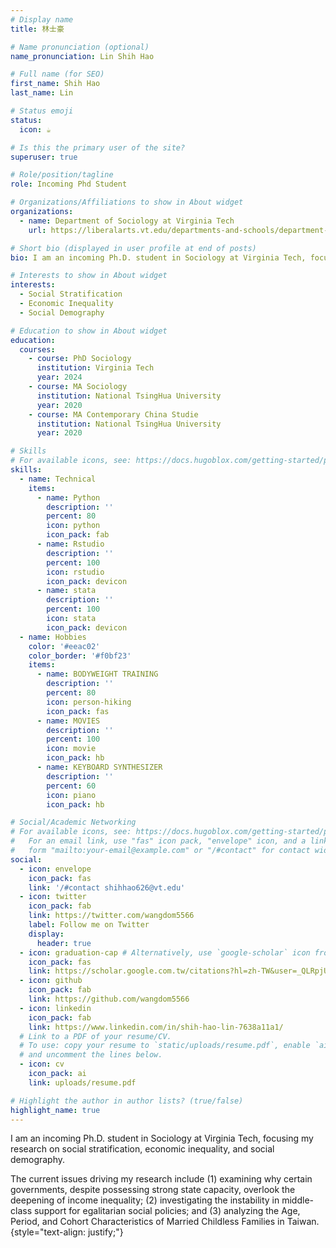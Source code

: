 ```yaml
---
# Display name
title: 林士豪

# Name pronunciation (optional)
name_pronunciation: Lin Shih Hao

# Full name (for SEO)
first_name: Shih Hao
last_name: Lin

# Status emoji
status:
  icon: ☕️

# Is this the primary user of the site?
superuser: true

# Role/position/tagline
role: Incoming Phd Student

# Organizations/Affiliations to show in About widget
organizations:
  - name: Department of Sociology at Virginia Tech
    url: https://liberalarts.vt.edu/departments-and-schools/department-of-sociology.html

# Short bio (displayed in user profile at end of posts)
bio: I am an incoming Ph.D. student in Sociology at Virginia Tech, focusing my research on social stratification, economic inequality, and social demography. 

# Interests to show in About widget
interests:
  - Social Stratification
  - Economic Inequality
  - Social Demography

# Education to show in About widget
education:
  courses:
    - course: PhD Sociology
      institution: Virginia Tech
      year: 2024
    - course: MA Sociology
      institution: National TsingHua University
      year: 2020
    - course: MA Contemporary China Studie
      institution: National TsingHua University
      year: 2020

# Skills
# For available icons, see: https://docs.hugoblox.com/getting-started/page-builder/#icons
skills:
  - name: Technical
    items:
      - name: Python
        description: ''
        percent: 80
        icon: python
        icon_pack: fab
      - name: Rstudio
        description: ''
        percent: 100
        icon: rstudio
        icon_pack: devicon
      - name: stata
        description: ''
        percent: 100
        icon: stata
        icon_pack: devicon
  - name: Hobbies
    color: '#eeac02'
    color_border: '#f0bf23'
    items:
      - name: BODYWEIGHT TRAINING
        description: ''
        percent: 80
        icon: person-hiking
        icon_pack: fas
      - name: MOVIES
        description: ''
        percent: 100
        icon: movie
        icon_pack: hb
      - name: KEYBOARD SYNTHESIZER
        description: ''
        percent: 60
        icon: piano
        icon_pack: hb

# Social/Academic Networking
# For available icons, see: https://docs.hugoblox.com/getting-started/page-builder/#icons
#   For an email link, use "fas" icon pack, "envelope" icon, and a link in the
#   form "mailto:your-email@example.com" or "/#contact" for contact widget.
social:
  - icon: envelope
    icon_pack: fas
    link: '/#contact shihhao626@vt.edu'
  - icon: twitter
    icon_pack: fab
    link: https://twitter.com/wangdom5566
    label: Follow me on Twitter
    display:
      header: true
  - icon: graduation-cap # Alternatively, use `google-scholar` icon from `ai` icon pack
    icon_pack: fas
    link: https://scholar.google.com.tw/citations?hl=zh-TW&user=_QLRpjUAAAAJ
  - icon: github
    icon_pack: fab
    link: https://github.com/wangdom5566
  - icon: linkedin
    icon_pack: fab
    link: https://www.linkedin.com/in/shih-hao-lin-7638a11a1/
  # Link to a PDF of your resume/CV.
  # To use: copy your resume to `static/uploads/resume.pdf`, enable `ai` icons in `params.yaml`,
  # and uncomment the lines below.
  - icon: cv
    icon_pack: ai
    link: uploads/resume.pdf

# Highlight the author in author lists? (true/false)
highlight_name: true
---
```

I am an incoming Ph.D. student in Sociology at Virginia Tech, focusing my research on social stratification, economic inequality, and social demography.

The current issues driving my research include (1) examining why certain governments, despite possessing strong state capacity, overlook the deepening of income inequality; (2) investigating the instability in middle-class support for egalitarian social policies; and (3) analyzing the Age, Period, and Cohort Characteristics of Married Childless Families in Taiwan.
{style="text-align: justify;"}
